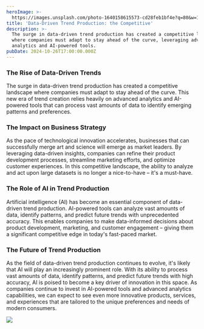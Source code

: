 ```yaml
---
heroImage: >-
  https://images.unsplash.com/photo-1640158615573-cd28feb1bf4e?q=80&w=1740&auto=format&fit=crop&ixlib=rb-4.0.3&ixid=M3wxMjA3fDB8MHxwaG90by1wYWdlfHx8fGVufDB8fHx8fA%3D%3D
title: 'Data-Driven Trend Production: the Competitive'
description: >-
  The surge in data-driven trend production has created a competitive landscape
  where companies must adapt to stay ahead of the curve, leveraging advanced
  analytics and AI-powered tools.
pubDate: 2024-10-26T17:00:00.000Z
---
```


### The Rise of Data-Driven Trends

The surge in data-driven trend production has created a competitive landscape where companies must adapt to stay ahead of the curve. This new era of
trend creation relies heavily on advanced analytics and AI-powered tools that can process vast amounts of data to identify emerging patterns and
preferences.

### The Impact on Business Strategy

As the pace of technological innovation accelerates, businesses that can successfully merge art and science will emerge as market leaders. By leveraging
data-driven insights, companies can refine their product development processes, streamline marketing efforts, and optimize customer experiences. In this
competitive landscape, the ability to analyze and act upon large datasets is no longer a nice-to-have – it's a must-have.

### The Role of AI in Trend Production

Artificial intelligence (AI) has become an essential component of data-driven trend production. AI-powered tools can analyze vast amounts of data,
identify patterns, and predict future trends with unprecedented accuracy. This enables companies to make data-informed decisions about product
development, marketing, and customer engagement – giving them a significant competitive edge in today's fast-paced market.

### The Future of Trend Production

As the field of data-driven trend production continues to evolve, it's likely that AI will play an increasingly prominent role. With its ability to
process vast amounts of data, identify patterns, and predict future trends with high accuracy, AI is poised to become a key driver of innovation in this
space. As companies continue to invest in AI-powered tools and advanced analytics capabilities, we can expect to see even more innovative products,
services, and experiences that are tailored to the unique preferences and needs of modern consumers.

![](</images/coverphoto for apple map.jpg>)
